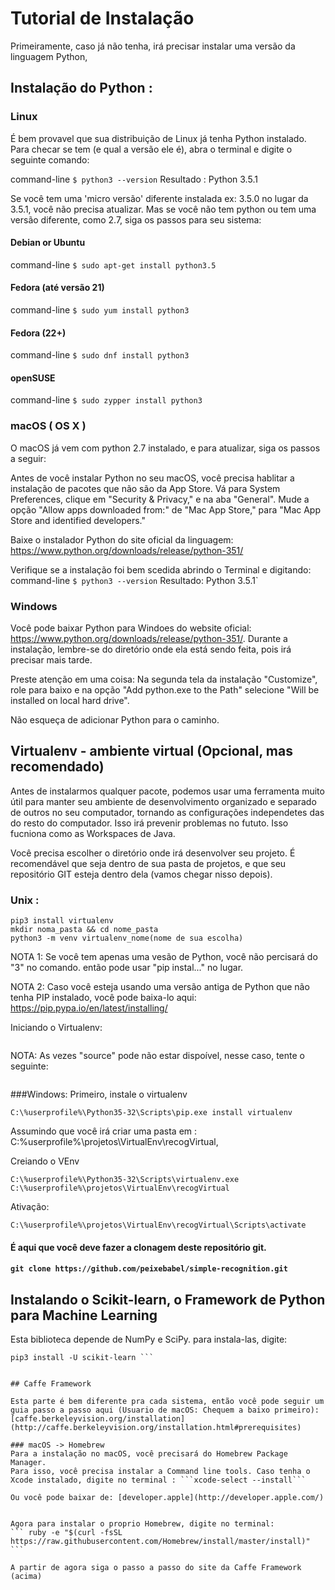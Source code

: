 # Tutorial de Instalação

Primeiramente, caso já não tenha, irá precisar instalar uma versão da linguagem Python,

## Instalação do Python :

### Linux

É bem provavel que sua distribuição de Linux já tenha Python instalado. Para checar se tem (e qual a versão ele é), abra o terminal e digite o seguinte comando:

command-line
```$ python3 --version```
Resultado : Python 3.5.1

Se você tem uma 'micro versão' diferente instalada ex: 3.5.0 no lugar da 3.5.1, você não precisa atualizar.
Mas se você não tem python ou tem uma versão diferente, como 2.7, siga os passos para seu sistema:

#### Debian or Ubuntu
command-line
```$ sudo apt-get install python3.5```

#### Fedora (até versão 21)
command-line
```$ sudo yum install python3```

#### Fedora (22+)
command-line
```$ sudo dnf install python3```

#### openSUSE
command-line
```$ sudo zypper install python3```


### macOS ( OS X )
O macOS já vem com python 2.7 instalado, e para atualizar, siga os passos a seguir:

Antes de você instalar Python no seu macOS, você precisa hablitar a instalação de pacotes que não são da App Store. Vá para  System Preferences, clique em "Security & Privacy," e na aba "General". Mude a opção "Allow apps downloaded from:" de "Mac App Store," para "Mac App Store and identified developers."

Baixe o instalador Python do site oficial da linguagem:  https://www.python.org/downloads/release/python-351/

Verifique se a instalação foi bem scedida abrindo o Terminal e digitando:
command-line
`$ python3 --version`
Resultado: Python 3.5.1`


### Windows

Você pode baixar Python para Windoes do website oficial:
https://www.python.org/downloads/release/python-351/. Durante a instalação, lembre-se do diretório onde ela está sendo feita, pois irá precisar mais tarde.

Preste atenção em uma coisa: Na segunda tela da instalação "Customize", role para baixo e na opção "Add python.exe to the Path" selecione  "Will be installed on local hard drive".

Não esqueça de adicionar Python para o caminho.


## Virtualenv - ambiente virtual (Opcional, mas recomendado)

Antes de instalarmos qualquer pacote, podemos usar uma ferramenta muito útil para manter seu ambiente de desenvolvimento organizado e separado de outros no seu computador, tornando as configurações independetes das do resto do computador. Isso irá prevenir problemas no fututo. Isso fucniona como as Workspaces de Java.

Você precisa escolher o diretório onde irá desenvolver seu projeto. É recomendável que seja dentro de sua pasta de projetos, e que seu repositório GIT esteja dentro dela (vamos chegar nisso depois).

### Unix :

``` 
pip3 install virtualenv
mkdir noma_pasta && cd nome_pasta
python3 -m venv virtualenv_nome(nome de sua escolha)
```


NOTA 1: Se você tem apenas uma vesão de Python, você não percisará do "3" no comando. então pode usar "pip instal..." no lugar.

NOTA 2: Caso você esteja usando uma versão antiga de Python que não tenha PIP instalado, você pode baixa-lo aqui: https://pip.pypa.io/en/latest/installing/

Iniciando o Virtualenv:


``` $ source virtualenv_nome/bin/activate
```

NOTA: As vezes "source" pode não estar dispoível, nesse caso, tente o seguinte:

``` $ . virtualenv_nome/bin/activate
```



###Windows:
Primeiro, instale o virtualenv 
```
C:\%userprofile%\Python35-32\Scripts\pip.exe install virtualenv
```

Assumindo que você irá criar uma pasta em : C:\%userprofile%\projetos\VirtualEnv\recogVirtual, 

Creiando o VEnv
```
C:\%userprofile%\Python35-32\Scripts\virtualenv.exe 
C:\%userprofile%\projetos\VirtualEnv\recogVirtual
```

Ativação: 
```
C:\%userprofile%\projetos\VirtualEnv\recogVirtual\Scripts\activate
```


#### É aqui que você deve fazer a clonagem deste repositório git.
#### ```git clone https://github.com/peixebabel/simple-recognition.git```


## Instalando o Scikit-learn, o Framework de Python para Machine Learning

Esta biblioteca depende de NumPy e SciPy. para instala-las, digite:

``` pip3 install NumPy SciPy
pip3 install -U scikit-learn ```


## Caffe Framework

Esta parte é bem diferente pra cada sistema, então você pode seguir um guia passo a passo aqui (Usuario de macOS: Chequem a baixo primeiro): [caffe.berkeleyvision.org/installation](http://caffe.berkeleyvision.org/installation.html#prerequisites)

### macOS -> Homebrew
Para a instalação no macOS, você precisará do Homebrew Package Manager.
Para isso, você precisa instalar a Command line tools. Caso tenha o Xcode instalado, digite no terminal : ```xcode-select --install```

Ou você pode baixar de: [developer.apple](http://developer.apple.com/)


Agora para instalar o proprio Homebrew, digite no terminal:
``` ruby -e "$(curl -fsSL https://raw.githubusercontent.com/Homebrew/install/master/install)" ```

A partir de agora siga o passo a passo do site da Caffe Framework (acima)
